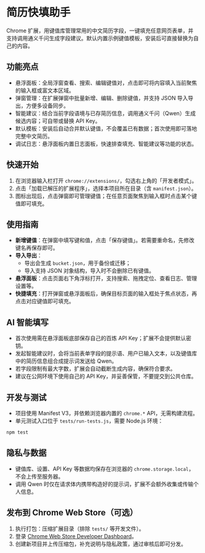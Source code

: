 # 简历快填助手

Chrome 扩展，用键值库管理常用的中文简历字段，一键填充任意网页表单，并支持调用通义千问生成字段建议。默认内置示例键值模板，安装后可直接替换为自己的内容。

## 功能亮点
- 悬浮面板：全局浮窗查看、搜索、编辑键值对，点击即可将内容填入当前聚焦的输入框或富文本区域。
- 弹窗管理：在扩展弹窗中批量新增、编辑、删除键值，并支持 JSON 导入导出，方便多设备同步。
- 智能建议：结合当前字段语境与已存简历信息，调用通义千问（Qwen）生成候选内容；可自带或替换 API Key。
- 默认模板：安装后自动合并默认键值，不会覆盖已有数据；首次使用即可落地完整中文简历。
- 调试日志：悬浮面板内置日志面板，快速排查填充、智能建议等功能的状态。

## 快速开始
1. 在浏览器输入栏打开 `chrome://extensions/`，勾选右上角的「开发者模式」。
2. 点击「加载已解压的扩展程序」，选择本项目所在目录（含 `manifest.json`）。
3. 图标出现后，点击弹窗即可管理键值；在任意页面聚焦到输入框时点击某个键值即可填充。

## 使用指南
- **新增键值**：在弹窗中填写键和值，点击「保存键值」。若需要重命名，先修改键名再保存即可。
- **导入导出**：
  - 导出会生成 `bucket.json`，用于备份或迁移；
  - 导入支持 JSON 对象结构，导入时不会删除已有键值。
- **悬浮面板**：点击页面右下角浮标打开，支持搜索、拖拽定位、查看日志、管理设置等。
- **快捷填充**：打开弹窗或悬浮面板后，确保目标页面的输入框处于焦点状态，再点击对应键值即可填充。

## AI 智能填写
- 首次使用需在悬浮面板底部保存自己的百炼 API Key；扩展不会提供默认密钥。
- 发起智能建议时，会将当前表单字段的提示语、用户已输入文本，以及键值库中的简历信息组合成提示词发送给 Qwen。
- 若字段限制有最大字数，扩展会自动截断生成内容，确保符合要求。
- 建议在公网环境下使用自己的 API Key，并妥善保管，不要提交到公共仓库。

## 开发与测试
- 项目使用 Manifest V3，并依赖浏览器内置的 `chrome.*` API，无需构建流程。
- 单元测试入口位于 `tests/run-tests.js`，需要 Node.js 环境：

```bash
npm test
```

## 隐私与数据
- 键值库、设置、API Key 等数据均保存在浏览器的 `chrome.storage.local`，不会上传至服务器。
- 调用 Qwen 时仅在请求体内携带构造好的提示词，扩展不会额外收集或传输个人信息。

## 发布到 Chrome Web Store（可选）
1. 执行打包：压缩扩展目录（排除 `tests/` 等开发文件）。
2. 登录 [Chrome Web Store Developer Dashboard](https://chrome.google.com/webstore/devconsole/)。
3. 创建新项目并上传压缩包，补充说明与隐私政策，通过审核后即可分发。

